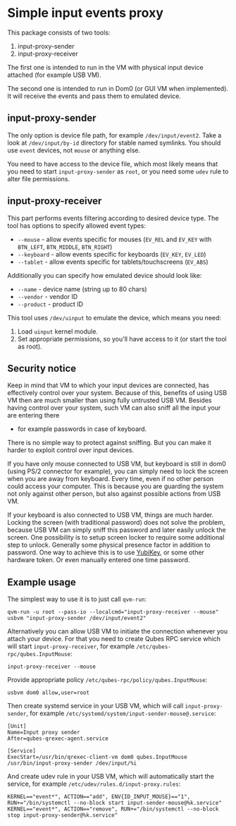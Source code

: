 Simple input events proxy
=========================

This package consists of two tools:
1. input-proxy-sender
2. input-proxy-receiver

The first one is intended to run in the VM with physical input device attached
(for example USB VM).

The second one is intended to run in Dom0 (or GUI VM when implemented). It will
receive the events and pass them to emulated device.


input-proxy-sender
------------------

The only option is device file path, for example `/dev/input/event2`. Take a
look at `/dev/input/by-id` directory for stable named symlinks. You should use
`event` devices, not `mouse` or anything else.

You need to have access to the device file, which most likely means that you
need to start `input-proxy-sender` as `root`, or you need some `udev` rule
to alter file permissions.

input-proxy-receiver
--------------------

This part performs events filtering according to desired device type. The tool
has options to specify allowed event types:

* `--mouse` - allow events specific for mouses (`EV_REL` and `EV_KEY` with
        `BTN_LEFT`, `BTN_MIDDLE`, `BTN_RIGHT`)
* `--keyboard` - allow events specific for keyboards (`EV_KEY`, `EV_LED`)
* `--tablet` - allow events specific for tablets/touchscreens (`EV_ABS`)

Additionally you can specify how emulated device should look like:

* `--name` - device name (string up to 80 chars)
* `--vendor` - vendor ID
* `--product` - product ID

This tool uses `/dev/uinput` to emulate the device, which means you need:
1. Load `uinput` kernel module.
2. Set appropriate permissions, so you'll have access to it (or start the tool as root).


Security notice
---------------

Keep in mind that VM to which your input devices are connected, has
effectively control over your system. Because of this, benefits of using USB VM
then are much smaller than using fully untrusted USB VM. Besides having control
over your system, such VM can also sniff all the input your are entering there
- for example passwords in case of keyboard.

There is no simple way to protect against sniffing. But you can make it harder
to exploit control over input devices.

If you have only mouse connected to USB VM, but keyboard is still in dom0
(using PS/2 connector for example), you can simply need to lock the screen when
you are away from keyboard. Every time, even if no other person could access
your computer. This is because you are guarding the system not only against
other person, but also against possible actions from USB VM.

If your keyboard is also connected to USB VM, things are much harder. Locking
the screen (with traditional password) does not solve the problem, because USB
VM can simply sniff this password and later easily unlock the screen. One
possibility is to setup screen locker to require some additional step to
unlock. Generally some physical presence factor in addition to password. One
way to achieve this is to use [YubiKey](https://www.qubes-os.org/doc/YubiKey/),
or some other hardware token. Or even manually entered one time password.

Example usage
-------------

The simplest way to use it is to just call `qvm-run`:

    qvm-run -u root --pass-io --localcmd="input-proxy-receiver --mouse" usbvm "input-proxy-sender /dev/input/event2"


Alternatively you can allow USB VM to initiate the connection whenever you
attach your device. For that you need to create Qubes RPC service which will
start `input-proxy-receiver`, for example `/etc/qubes-rpc/qubes.InputMouse`:

    input-proxy-receiver --mouse

Provide appropriate policy `/etc/qubes-rpc/policy/qubes.InputMouse`:

    usbvm dom0 allow,user=root

Then create systemd service in your USB VM, which will call
`input-proxy-sender`, for example
`/etc/systemd/system/input-sender-mouse@.service`:

    [Unit]
    Name=Input proxy sender
    After=qubes-qrexec-agent.service

    [Service]
    ExecStart=/usr/bin/qrexec-client-vm dom0 qubes.InputMouse /usr/bin/input-proxy-sender /dev/input/%i


And create udev rule in your USB VM, which will automatically start the
service, for example `/etc/udev/rules.d/input-proxy.rules`:

    KERNEL=="event*", ACTION=="add", ENV{ID_INPUT_MOUSE}=="1", RUN+="/bin/systemctl --no-block start input-sender-mouse@%k.service"
    KERNEL=="event*", ACTION=="remove", RUN+="/bin/systemctl --no-block stop input-proxy-sender@%k.service"
